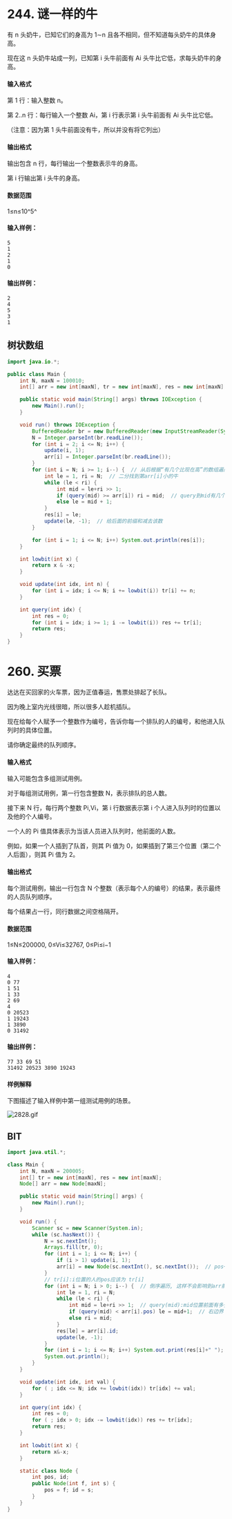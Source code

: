 # 244. 谜一样的牛

有 n 头奶牛，已知它们的身高为 1∼n 且各不相同，但不知道每头奶牛的具体身高。

现在这 n 头奶牛站成一列，已知第 i 头牛前面有 Ai 头牛比它低，求每头奶牛的身高。

#### 输入格式

第 1 行：输入整数 n。

第 2..n 行：每行输入一个整数 Ai，第 i 行表示第 i 头牛前面有 Ai 头牛比它低。

（注意：因为第 1 头牛前面没有牛，所以并没有将它列出）

#### 输出格式

输出包含 n 行，每行输出一个整数表示牛的身高。

第 i 行输出第 i 头牛的身高。

#### 数据范围

1≤n≤10^5^

#### 输入样例：

```
5
1
2
1
0
```

#### 输出样例：

```
2
4
5
3
1
```



## 树状数组

```java
import java.io.*;

public class Main {
    int N, maxN = 100010;
    int[] arr = new int[maxN], tr = new int[maxN], res = new int[maxN];

    public static void main(String[] args) throws IOException {
        new Main().run();
    }

    void run() throws IOException {
        BufferedReader br = new BufferedReader(new InputStreamReader(System.in));
        N = Integer.parseInt(br.readLine());
        for (int i = 2; i <= N; i++) {
            update(i, 1);
            arr[i] = Integer.parseInt(br.readLine());
        }
        for (int i = N; i >= 1; i--) {  // 从后根据“有几个比现在高”的数组遍历
            int le = 1, ri = N;  // 二分找到第arr[i]小的牛
            while (le < ri) {
                int mid = le+ri >> 1;
                if (query(mid) >= arr[i]) ri = mid;  // query到mid有几个
                else le = mid + 1;
            }
            res[i] = le;
            update(le, -1);  // 给后面的前缀和减去该数
        }

        for (int i = 1; i <= N; i++) System.out.println(res[i]);
    }

    int lowbit(int x) {
        return x & -x;
    }

    void update(int idx, int n) {
        for (int i = idx; i <= N; i += lowbit(i)) tr[i] += n;
    }

    int query(int idx) {
        int res = 0;
        for (int i = idx; i >= 1; i -= lowbit(i)) res += tr[i];
        return res;
    }
}
```





# 260. 买票

达达在买回家的火车票，因为正值春运，售票处排起了长队。

因为晚上室内光线很暗，所以很多人趁机插队。

现在给每个人赋予一个整数作为编号，告诉你每一个排队的人的编号，和他进入队列时的具体位置。

请你确定最终的队列顺序。

#### 输入格式

输入可能包含多组测试用例。

对于每组测试用例，第一行包含整数 N，表示排队的总人数。

接下来 N 行，每行两个整数 Pi,Vi，第 i 行数据表示第 i 个人进入队列时的位置以及他的个人编号。

一个人的 Pi 值具体表示为当该人员进入队列时，他前面的人数。

例如，如果一个人插到了队首，则其 Pi 值为 0，如果插到了第三个位置（第二个人后面），则其 Pi 值为 2。

#### 输出格式

每个测试用例，输出一行包含 N 个整数（表示每个人的编号）的结果，表示最终的人员队列顺序。

每个结果占一行，同行数据之间空格隔开。

#### 数据范围

1≤N≤200000, 0≤Vi≤32767, 0≤Pi≤i−1

#### 输入样例：

```
4
0 77
1 51
1 33
2 69
4
0 20523
1 19243
1 3890
0 31492
```

#### 输出样例：

```
77 33 69 51
31492 20523 3890 19243
```

#### 样例解释

下图描述了输入样例中第一组测试用例的场景。

![2828.gif](https://www.acwing.com/media/article/image/2019/01/24/19_2ce647201f-2828.gif)



## BIT

```java
import java.util.*;

class Main {
    int N, maxN = 200005;
    int[] tr = new int[maxN], res = new int[maxN];
    Node[] arr = new Node[maxN];

    public static void main(String[] args) {
        new Main().run();
    }

    void run() {
        Scanner sc = new Scanner(System.in);
        while (sc.hasNext()) {
            N = sc.nextInt();
            Arrays.fill(tr, 0);
            for (int i = 1; i <= N; i++) {
                if (i > 1) update(i, 1);
                arr[i] = new Node(sc.nextInt(), sc.nextInt());  // pos+1
            }
            // tr[i]:i位置的人的pos应该为 tr[i]
            for (int i = N; i > 0; i--) {  // 倒序遍历, 这样不会影响到arr前面的数据
                int le = 1, ri = N;
                while (le < ri) {
                    int mid = le+ri >> 1;  // query(mid):mid位置前面有多少人
                    if (query(mid) < arr[i].pos) le = mid+1;  // 右边界
                    else ri = mid;
                }
                res[le] = arr[i].id;
                update(le, -1);
            }
            for (int i = 1; i <= N; i++) System.out.print(res[i]+" ");
            System.out.println();
        }
    }

    void update(int idx, int val) {
        for ( ; idx <= N; idx += lowbit(idx)) tr[idx] += val;
    }

    int query(int idx) {
        int res = 0;
        for ( ; idx > 0; idx -= lowbit(idx)) res += tr[idx];
        return res;
    }

    int lowbit(int x) {
        return x&-x;
    }

    static class Node {
        int pos, id;
        public Node(int f, int s) {
            pos = f; id = s;
        }
    }
}
```

